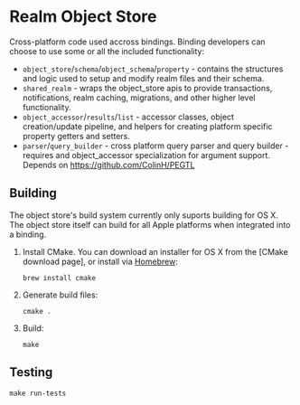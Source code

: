 # Realm Object Store

Cross-platform code used accross bindings. Binding developers can choose to use some or all the included functionality:
- `object_store`/`schema`/`object_schema`/`property` - contains the structures and logic used to setup and modify realm files and their schema.
- `shared_realm` - wraps the object_store apis to provide transactions, notifications, realm caching, migrations, and other higher level functionality.
- `object_accessor`/`results`/`list` - accessor classes, object creation/update pipeline, and helpers for creating platform specific property getters and setters.
- `parser`/`query_builder` - cross platform query parser and query builder - requires and object_accessor specialization for argument support. Depends on https://github.com/ColinH/PEGTL

## Building

The object store's build system currently only suports building for OS X. The object store itself can build for all Apple
platforms when integrated into a binding.

1. Install CMake. You can download an installer for OS X from the [CMake download page], or install via [Homebrew](http://brew.sh):
    ```
    brew install cmake
    ```

2. Generate build files:

    ```
    cmake .
    ```

3. Build:

    ```
    make
    ```

## Testing

```
make run-tests
```

